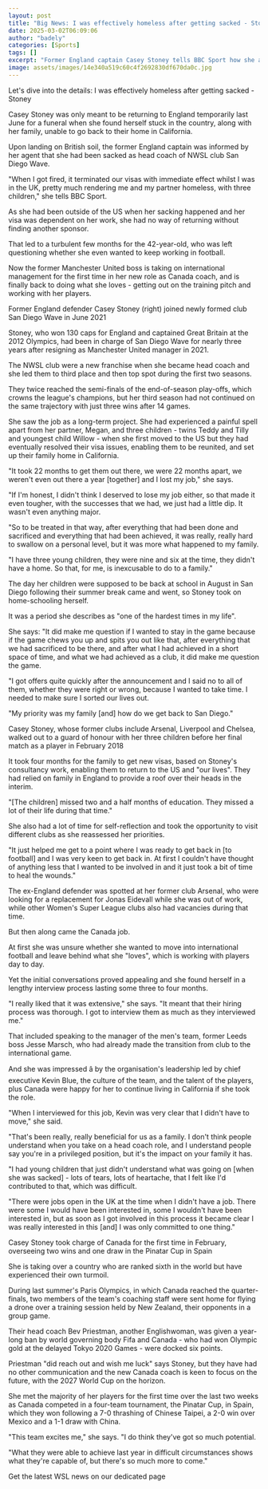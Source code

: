```yaml
---
layout: post
title: "Big News: I was effectively homeless after getting sacked - Stoney"
date: 2025-03-02T06:09:06
author: "badely"
categories: [Sports]
tags: []
excerpt: "Former England captain Casey Stoney tells BBC Sport how she and her family have rebuilt their lives after her sacking by San Diego Wave left them effe"
image: assets/images/14e340a519c60c4f2692830df670da0c.jpg
---
```


Let's dive into the details: I was effectively homeless after getting sacked - Stoney

Casey Stoney was only meant to be returning to England temporarily last June for a funeral when she found herself stuck in the country, along with her family, unable to go back to their home in California.

Upon landing on British soil, the former England captain was informed by her agent that she had been sacked as head coach of NWSL club San Diego Wave.

"When I got fired, it terminated our visas with immediate effect whilst I was in the UK, pretty much rendering me and my partner homeless, with three children," she tells BBC Sport.

As she had been outside of the US when her sacking happened and her visa was dependent on her work, she had no way of returning without finding another sponsor.

That led to a turbulent few months for the 42-year-old, who was left questioning whether she even wanted to keep working in football.

Now the former Manchester United boss is taking on international management for the first time in her new role as Canada coach, and is finally back to doing what she loves - getting out on the training pitch and working with her players.

Former England defender Casey Stoney (right) joined newly formed club San Diego Wave in June 2021

Stoney, who won 130 caps for England and captained Great Britain at the 2012 Olympics, had been in charge of San Diego Wave for nearly three years after resigning as Manchester United manager in 2021.

The NWSL club were a new franchise when she became head coach and she led them to third place and then top spot during the first two seasons.

They twice reached the semi-finals of the end-of-season play-offs, which crowns the league's champions, but her third season had not continued on the same trajectory with just three wins after 14 games.

She saw the job as a long-term project. She had experienced a painful spell apart from her partner, Megan, and three children - twins Teddy and Tilly and youngest child Willow - when she first moved to the US but they had eventually resolved their visa issues, enabling them to be reunited, and set up their family home in California.

"It took 22 months to get them out there, we were 22 months apart, we weren't even out there a year [together] and I lost my job," she says.

"If I'm honest, I didn't think I deserved to lose my job either, so that made it even tougher, with the successes that we had, we just had a little dip. It wasn't even anything major.

"So to be treated in that way, after everything that had been done and sacrificed and everything that had been achieved, it was really, really hard to swallow on a personal level, but it was more what happened to my family.

"I have three young children, they were nine and six at the time, they didn't have a home. So that, for me, is inexcusable to do to a family."

The day her children were supposed to be back at school in August in San Diego following their summer break came and went, so Stoney took on home-schooling herself.

It was a period she describes as "one of the hardest times in my life".

She says: "It did make me question if I wanted to stay in the game because if the game chews you up and spits you out like that, after everything that we had sacrificed to be there, and after what I had achieved in a short space of time, and what we had achieved as a club, it did make me question the game.

"I got offers quite quickly after the announcement and I said no to all of them, whether they were right or wrong, because I wanted to take time. I needed to make sure I sorted our lives out.

"My priority was my family [and] how do we get back to San Diego."

Casey Stoney, whose former clubs include Arsenal, Liverpool and Chelsea, walked out to a guard of honour with her three children before her final match as a player in February 2018

It took four months for the family to get new visas, based on Stoney's consultancy work, enabling them to return to the US and "our lives". They had relied on family in England to provide a roof over their heads in the interim.

"[The children] missed two and a half months of education. They missed a lot of their life during that time."

She also had a lot of time for self-reflection and took the opportunity to visit different clubs as she reassessed her priorities.

"It just helped me get to a point where I was ready to get back in [to football] and I was very keen to get back in. At first I couldn't have thought of anything less that I wanted to be involved in and it just took a bit of time to heal the wounds."

The ex-England defender was spotted at her former club Arsenal, who were looking for a replacement for Jonas Eidevall while she was out of work, while other Women's Super League clubs also had vacancies during that time.

But then along came the Canada job.

At first she was unsure whether she wanted to move into international football and leave behind what she "loves", which is working with players day to day.

Yet the initial conversations proved appealing and she found herself in a lengthy interview process lasting some three to four months.

"I really liked that it was extensive," she says. "It meant that their hiring process was thorough. I got to interview them as much as they interviewed me."

That included speaking to the manager of the men's team, former Leeds boss Jesse Marsch, who had already made the transition from club to the international game.

And she was impressed â by the organisation's leadership led by chief executive Kevin Blue, the culture of the team, and the talent of the players, plus Canada were happy for her to continue living in California if she took the role.

"When I interviewed for this job, Kevin was very clear that I didn't have to move," she said.

"That's been really, really beneficial for us as a family. I don't think people understand when you take on a head coach role, and I understand people say you're in a privileged position, but it's the impact on your family it has.

"I had young children that just didn't understand what was going on [when she was sacked] - lots of tears, lots of heartache, that I felt like I'd contributed to that, which was difficult.

"There were jobs open in the UK at the time when I didn't have a job. There were some I would have been interested in, some I wouldn't have been interested in, but as soon as I got involved in this process it became clear I was really interested in this [and] I was only committed to one thing."

Casey Stoney took charge of Canada for the first time in February, overseeing two wins and one draw in the Pinatar Cup in Spain

She is taking over a country who are ranked sixth in the world but have experienced their own turmoil.

During last summer's Paris Olympics, in which Canada reached the quarter-finals, two members of the team's coaching staff were sent home for flying a drone over a training session held by New Zealand, their opponents in a group game.

Their head coach Bev Priestman, another Englishwoman, was given a year-long ban by world governing body Fifa and Canada - who had won Olympic gold at the delayed Tokyo 2020 Games - were docked six points.

Priestman "did reach out and wish me luck" says Stoney, but they have had no other communication and the new Canada coach is keen to focus on the future, with the 2027 World Cup on the horizon.

She met the majority of her players for the first time over the last two weeks as Canada competed in a four-team tournament, the Pinatar Cup, in Spain, which they won following a 7-0 thrashing of Chinese Taipei, a 2-0 win over Mexico and a 1-1 draw with China.

"This team excites me," she says. "I do think they've got so much potential.

"What they were able to achieve last year in difficult circumstances shows what they're capable of, but there's so much more to come."

Get the latest WSL news on our dedicated page

